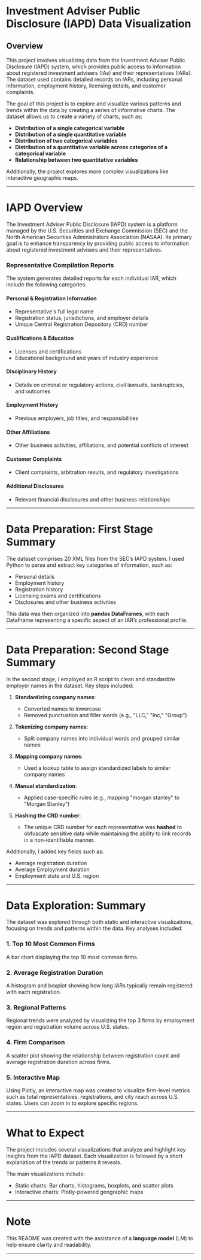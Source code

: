 # Investment Adviser Public Disclosure (IAPD) Data Visualization

## Overview

This project involves visualizing data from the Investment Adviser Public Disclosure (IAPD) system, which provides public access to information about registered investment advisers (IAs) and their representatives (IARs). The dataset used contains detailed records on IARs, including personal information, employment history, licensing details, and customer complaints.

The goal of this project is to explore and visualize various patterns and trends within the data by creating a series of informative charts. The dataset allows us to create a variety of charts, such as:

- **Distribution of a single categorical variable**
- **Distribution of a single quantitative variable**
- **Distribution of two categorical variables**
- **Distribution of a quantitative variable across categories of a categorical variable**
- **Relationship between two quantitative variables**

Additionally, the project explores more complex visualizations like interactive geographic maps.

---

# IAPD Overview

The Investment Adviser Public Disclosure (IAPD) system is a platform managed by the U.S. Securities and Exchange Commission (SEC) and the North American Securities Administrators Association (NASAA). Its primary goal is to enhance transparency by providing public access to information about registered investment advisers and their representatives.

### Representative Compilation Reports

The system generates detailed reports for each individual IAR, which include the following categories:

#### Personal & Registration Information
- Representative's full legal name
- Registration status, jurisdictions, and employer details
- Unique Central Registration Depository (CRD) number

#### Qualifications & Education
- Licenses and certifications 
- Educational background and years of industry experience

#### Disciplinary History
- Details on criminal or regulatory actions, civil lawsuits, bankruptcies, and outcomes

#### Employment History
- Previous employers, job titles, and responsibilities

#### Other Affiliations
- Other business activities, affiliations, and potential conflicts of interest

#### Customer Complaints
- Client complaints, arbitration results, and regulatory investigations

#### Additional Disclosures
- Relevant financial disclosures and other business relationships

---

# Data Preparation: First Stage Summary

The dataset comprises 20 XML files from the SEC’s IAPD system. I used Python to parse and extract key categories of information, such as:

- Personal details
- Employment history
- Registration history
- Licensing exams and certifications
- Disclosures and other business activities

This data was then organized into **pandas DataFrames**, with each DataFrame representing a specific aspect of an IAR’s professional profile.

---

# Data Preparation: Second Stage Summary

In the second stage, I employed an R script to clean and standardize employer names in the dataset. Key steps included:

1. **Standardizing company names**:
   - Converted names to lowercase
   - Removed punctuation and filler words (e.g., "LLC," "Inc," "Group")

2. **Tokenizing company names**:
   - Split company names into individual words and grouped similar names

3. **Mapping company names**:
   - Used a lookup table to assign standardized labels to similar company names

4. **Manual standardization**:
   - Applied case-specific rules (e.g., mapping "morgan stanley" to "Morgan Stanley")

5. **Hashing the CRD number**:
   - The unique CRD number for each representative was **hashed** to obfuscate sensitive data while maintaining the ability to link records in a non-identifiable manner.

Additionally, I added key fields such as:
- Average registration duration
- Average Employment duration
- Employment state and U.S. region

---

# Data Exploration: Summary

The dataset was explored through both static and interactive visualizations, focusing on trends and patterns within the data. Key analyses included:

### 1. **Top 10 Most Common Firms**
   A bar chart displaying the top 10 most common firms.

### 2. **Average Registration Duration**
   A histogram and boxplot showing how long IARs typically remain registered with each registration.

### 3. **Regional Patterns**
   Regional trends were analyzed by visualizing the top 3 firms by employment region and registration volume across U.S. states.

### 4. **Firm Comparison**
   A scatter plot showing the relationship between registration count and average registration duration across firms.

### 5. **Interactive Map**
   Using Plotly, an interactive map was created to visualize firm-level metrics such as total representatives, registrations, and city reach across U.S. states. Users can zoom in to explore specific regions.

---

# What to Expect

The project includes several visualizations that analyze and highlight key insights from the IAPD dataset. Each visualization is followed by a short explanation of the trends or patterns it reveals.

The main visualizations include:

- Static charts: Bar charts, histograms, boxplots, and scatter plots
- Interactive charts: Plotly-powered geographic maps

---

# Note

This README was created with the assistance of a **language model** (LM) to help ensure clarity and readability.

---


